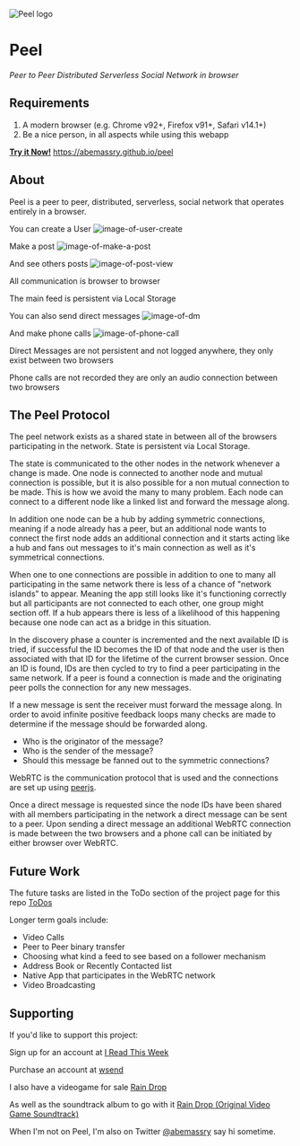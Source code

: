 ![Peel logo](https://wsnd.io/Vq36uXaT/peel-banner.png)
# Peel
*Peer to Peer Distributed Serverless Social Network in browser*

## Requirements
1. A modern browser (e.g. Chrome v92+, Firefox v91+, Safari v14.1+)
2. Be a nice person, in all aspects while using this webapp

**[Try it Now!](https://abemassry.github.io/peel)**
https://abemassry.github.io/peel

## About
Peel is a peer to peer, distributed, serverless, social network that
operates entirely in a browser.

You can create a User
![image-of-user-create](link/to/user/create)

Make a post
![image-of-make-a-post](link/to/make/a/post)

And see others posts
![image-of-post-view](link/to/post/view)

All communication is browser to browser

The main feed is persistent via Local Storage

You can also send direct messages
![image-of-dm](/link/to/dm)

And make phone calls
![image-of-phone-call](/link/to/phonecall)

Direct Messages are not persistent and not logged anywhere, they only
exist between two browsers

Phone calls are not recorded they are only an audio connection between
two browsers

## The Peel Protocol

The peel network exists as a shared state in between all of the browsers
participating in the network. State is persistent via Local Storage.

The state is communicated to the other nodes in the network whenever
a change is made. One node is connected to another node and mutual
connection is possible, but it is also possible for a non mutual
connection to be made. This is how we avoid the many to many problem.
Each node can connect to a different node like a linked list and forward
the message along.

In addition one node can be a hub by adding symmetric connections,
meaning if a node already has a peer, but an additional node wants to
connect the first node adds an additional connection and it starts
acting like a hub and fans out messages to it's main connection as well
as it's symmetrical connections.

When one to one connections are possible in addition to one to many all
participating in the same network there is less of a chance of "network
islands" to appear. Meaning the app still looks like it's functioning
correctly but all participants are not connected to each other, one
group might section off. If a hub appears there is less of a likelihood
of this happening because one node can act as a bridge in this
situation.

In the discovery phase a counter is incremented and the next available
ID is tried, if successful the ID becomes the ID of that node and the
user is then associated with that ID for the lifetime of the current
browser session. Once an ID is found, IDs are then cycled to try to find
a peer participating in the same network. If a peer is found
a connection is made and the originating peer polls the connection for
any new messages.

If a new message is sent the receiver must forward the message along. In
order to avoid infinite positive feedback loops many checks are made to
determine if the message should be forwarded along.

* Who is the originator of the message?
* Who is the sender of the message?
* Should this message be fanned out to the symmetric connections?


WebRTC is the communication protocol that is used and the connections
are set up using [peerjs](https://peerjs.com/).

Once a direct message is requested since the node IDs have been shared
with all members participating in the network a direct message can be
sent to a peer. Upon sending a direct message an additional WebRTC
connection is made between the two browsers and a phone call can be
initiated by either browser over WebRTC.

## Future Work

The future tasks are listed in the ToDo section of the project page for this
repo [ToDos](https://github.com/abemassry/peel/projects/1)

Longer term goals include:
* Video Calls
* Peer to Peer binary transfer
* Choosing what kind a feed to see based on a follower mechanism
* Address Book or Recently Contacted list
* Native App that participates in the WebRTC network
* Video Broadcasting

## Supporting

If you'd like to support this project:

Sign up for an account at [I Read This Week](https://www.ireadthisweek.com)

Purchase an account at [wsend](https://wsend.net)

I also have a videogame for sale [Rain Drop](https://abemassry.itch.io/rain-drop)

As well as the soundtrack album to go with it [Rain Drop (Original Video Game
Soundtrack)](https://abemassry.bandcamp.com/album/rain-drop-original-video-game-soundtrack)

When I'm not on Peel, I'm also on Twitter
[@abemassry](https://twitter.com/abemassry) say hi sometime.
